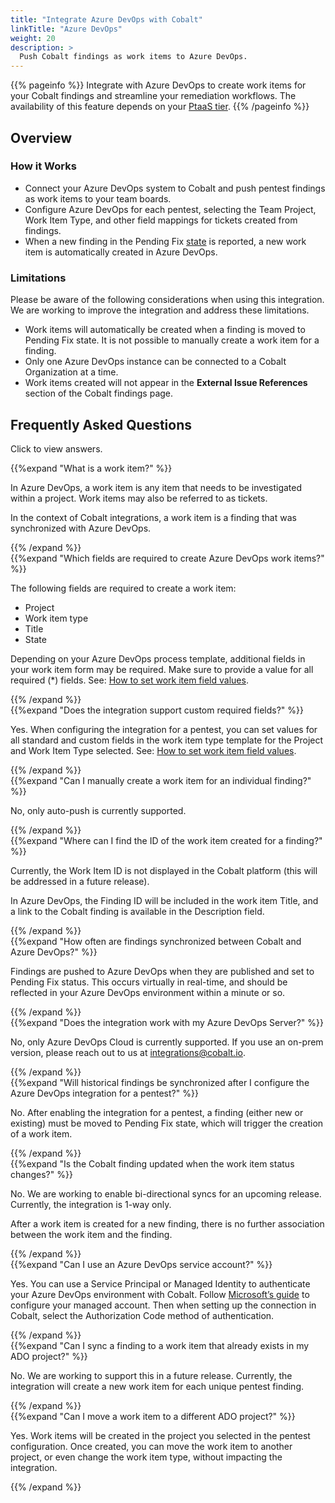 ```yaml
---
title: "Integrate Azure DevOps with Cobalt"
linkTitle: "Azure DevOps"
weight: 20
description: >
  Push Cobalt findings as work items to Azure DevOps.
---
```


{{% pageinfo %}}
Integrate with Azure DevOps to create work items for your Cobalt findings and streamline your remediation workflows. The availability of this feature depends on your [PtaaS tier](/platform-deep-dive/credits/ptaas-tiers/).
{{% /pageinfo %}}

## Overview

### How it Works

- Connect your Azure DevOps system to Cobalt and push pentest findings as work items to your team boards.
- Configure Azure DevOps for each pentest, selecting the Team Project, Work Item Type, and other field mappings for tickets created from findings.
- When a new finding in the Pending Fix [state](/platform-deep-dive/pentests/findings/finding-states) is reported, a new work item is automatically created in Azure DevOps.

### Limitations

Please be aware of the following considerations when using this integration. We are working to improve the integration and address these limitations.

- Work items will automatically be created when a finding is moved to Pending Fix state. It is not possible to manually create a work item for a finding.
- Only one Azure DevOps instance can be connected to a Cobalt Organization at a time.
- Work items created will not appear in the **External Issue References** section of the Cobalt findings page.

## Frequently Asked Questions

Click <i style="font-size:x-large; color: #0047AB" class="fas fa-chevron-right"></i> to view answers.

{{%expand "What is a work item?" %}}
<br>

In Azure DevOps, a work item is any item that needs to be investigated within a project. Work items may also be referred to as tickets.

In the context of Cobalt integrations, a work item is a finding that was synchronized with Azure DevOps.

{{% /expand %}}
<br>
{{%expand "Which fields are required to create Azure DevOps work items?" %}}
<br>

The following fields are required to create a work item:
- Project
- Work item type
- Title
- State

Depending on your Azure DevOps process template, additional fields in your work item form may be required. Make sure to provide a value for all required (*) fields. See: [How to set work item field values](/integrations/azure-devops/push-findings/#set-work-item-field-values). 

{{% /expand %}}
<br>
{{%expand "Does the integration support custom required fields?" %}}
<br>

Yes. When configuring the integration for a pentest, you can set values for all standard and custom fields in the work item type template for the Project and Work Item Type selected. See: [How to set work item field values](/integrations/azure-devops/push-findings/#set-work-item-field-values).

{{% /expand %}}
<br>
{{%expand "Can I manually create a work item for an individual finding?" %}}
<br>

No, only auto-push is currently supported. 

{{% /expand %}}
<br>
{{%expand "Where can I find the ID of the work item created for a finding?" %}}
<br>

Currently, the Work Item ID is not displayed in the Cobalt platform (this will be addressed in a future release).

In Azure DevOps, the Finding ID will be included in the work item Title, and a link to the Cobalt finding is available in the Description field. 

{{% /expand %}}
<br>
{{%expand "How often are findings synchronized between Cobalt and Azure DevOps?" %}}
<br>

Findings are pushed to Azure DevOps when they are published and set to Pending Fix status. This occurs virtually in real-time, and should be reflected in your Azure DevOps environment within a minute or so. 

{{% /expand %}}
<br>
{{%expand "Does the integration work with my Azure DevOps Server?" %}}
<br>

No, only Azure DevOps Cloud is currently supported. If you use an on-prem version, please reach out to us at [integrations@cobalt.io](mailto:integrations@cobalt.io). 

{{% /expand %}}
<br>
{{%expand "Will historical findings be synchronized after I configure the Azure DevOps integration for a pentest?" %}}
<br>

No. After enabling the integration for a pentest, a finding (either new or existing) must be moved to Pending Fix state, which will trigger the creation of a work item. 

{{% /expand %}}
<br>
{{%expand "Is the Cobalt finding updated when the work item status changes?" %}}
<br>

No. We are working to enable bi-directional syncs for an upcoming release. Currently, the integration is 1-way only.

After a work item is created for a new finding, there is no further association between the work item and the finding.

{{% /expand %}}
<br>
{{%expand "Can I use an Azure DevOps service account?" %}}
<br>

Yes. You can use a Service Principal or Managed Identity to authenticate your Azure DevOps environment with Cobalt. Follow [Microsoft’s guide](https://learn.microsoft.com/en-us/azure/devops/integrate/get-started/authentication/service-principal-managed-identity?view=azure-devops) to configure your managed account. Then when setting up the connection in Cobalt, select the Authorization Code method of authentication.

{{% /expand %}}
<br>
{{%expand "Can I sync a finding to a work item that already exists in my ADO project?" %}}
<br>

No. We are working to support this in a future release. Currently, the integration will create a new work item for each unique pentest finding.  

{{% /expand %}}
<br>
{{%expand "Can I move a work item to a different ADO project?" %}}
<br>

Yes. Work items will be created in the project you selected in the pentest configuration. Once created, you can move the work item to another project, or even change the work item type, without impacting the integration. 

{{% /expand %}}
